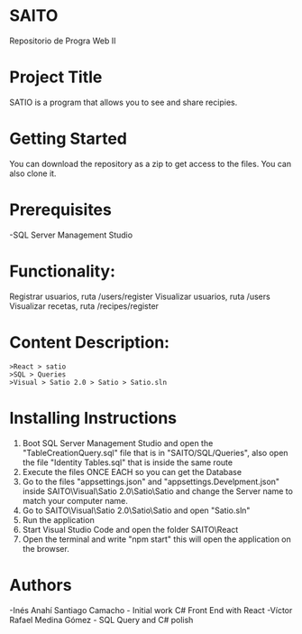 # SAITO
 Repositorio de Progra Web II

# Project Title
SATIO is a program that allows you to see and share recipies.

# Getting Started
You can download the repository as a zip to get access to the files. You can also clone it.

# Prerequisites
-SQL Server Management Studio

# Functionality:

Registrar usuarios, ruta /users/register
Visualizar usuarios, ruta /users
Visualizar recetas, ruta /recipes/register

# Content Description:
    >React > satio
    >SQL > Queries
    >Visual > Satio 2.0 > Satio > Satio.sln

# Installing Instructions
1. Boot SQL Server Management Studio and open the "TableCreationQuery.sql" file that is in "SAITO/SQL/Queries", also open the file "Identity Tables.sql" that is inside the same route
2. Execute the files ONCE EACH so you can get the Database 
3. Go to the files "appsettings.json" and "appsettings.Develpment.json" inside SAITO\Visual\Satio 2.0\Satio\Satio and change the Server name to match your computer name.
4. Go to SAITO\Visual\Satio 2.0\Satio\Satio and open "Satio.sln"
5. Run the application
6. Start Visual Studio Code and open the folder SAITO\React
7. Open the terminal and write "npm start" this will open the application on the browser.

# Authors
-Inés Anahí Santiago Camacho - Initial work C# Front End with React
-Víctor Rafael Medina Gómez - SQL Query and C# polish
